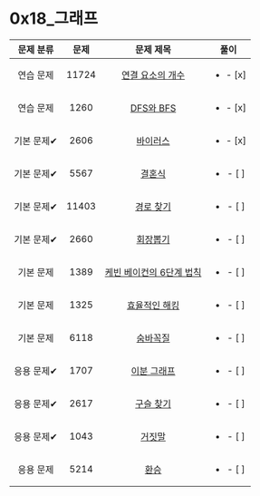 # 0x18_그래프
| 문제 분류 | 문제 | 문제 제목 | 풀이 |
| :--: | :--: | :--: | :--: |
| 연습 문제 | 11724 | [연결 요소의 개수](https://www.acmicpc.net/problem/11724) | <ul><li>- [x] </li></ul> |
| 연습 문제 | 1260 | [DFS와 BFS](https://www.acmicpc.net/problem/1260) | <ul><li>- [x] </li></ul> |
| 기본 문제✔ | 2606 | [바이러스](https://www.acmicpc.net/problem/2606) | <ul><li>- [x] </li></ul> |
| 기본 문제✔ | 5567 | [결혼식](https://www.acmicpc.net/problem/5567) | <ul><li>- [ ] </li></ul> |
| 기본 문제✔ | 11403 | [경로 찾기](https://www.acmicpc.net/problem/11403) | <ul><li>- [ ] </li></ul> |
| 기본 문제✔ | 2660 | [회장뽑기](https://www.acmicpc.net/problem/2660) | <ul><li>- [ ] </li></ul> |
| 기본 문제 | 1389 | [케빈 베이컨의 6단계 법칙](https://www.acmicpc.net/problem/1389) | <ul><li>- [ ] </li></ul> |
| 기본 문제 | 1325 | [효율적인 해킹](https://www.acmicpc.net/problem/1325) | <ul><li>- [ ] </li></ul> |
| 기본 문제 | 6118 | [숨바꼭질](https://www.acmicpc.net/problem/6118) | <ul><li>- [ ] </li></ul> |
| 응용 문제✔ | 1707 | [이분 그래프](https://www.acmicpc.net/problem/1707) | <ul><li>- [ ] </li></ul> |
| 응용 문제✔ | 2617 | [구슬 찾기](https://www.acmicpc.net/problem/2617) | <ul><li>- [ ] </li></ul> |
| 응용 문제✔ | 1043 | [거짓말](https://www.acmicpc.net/problem/1043) | <ul><li>- [ ] </li></ul> |
| 응용 문제 | 5214 | [환승](https://www.acmicpc.net/problem/5214) | <ul><li>- [ ] </li></ul> |
